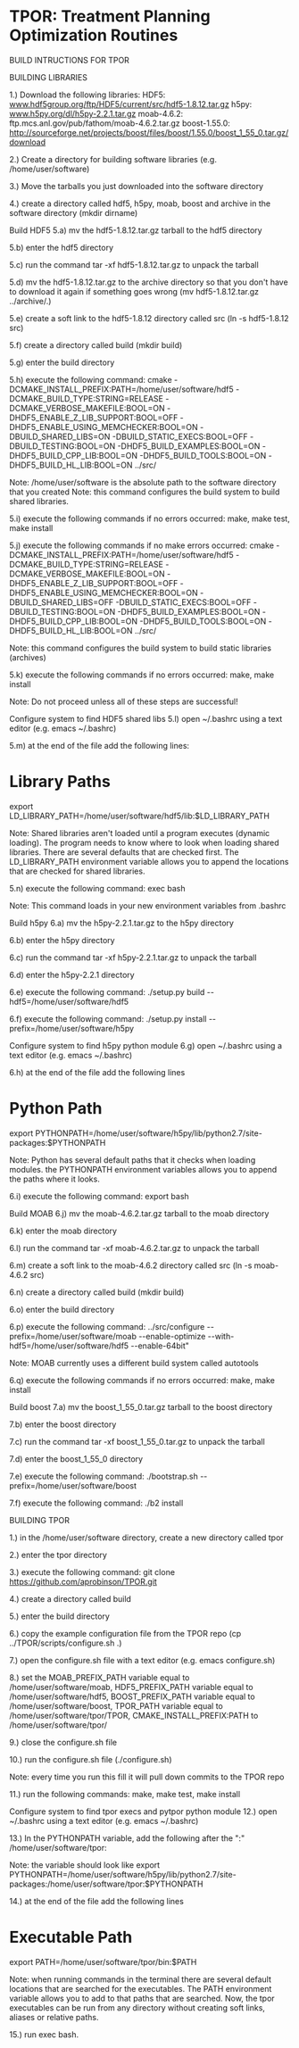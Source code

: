 TPOR: Treatment Planning Optimization Routines
====

BUILD INTRUCTIONS FOR TPOR


BUILDING LIBRARIES

1.) Download the following libraries:
  HDF5: www.hdf5group.org/ftp/HDF5/current/src/hdf5-1.8.12.tar.gz
  h5py: www.h5py.org/dl/h5py-2.2.1.tar.gz
  moab-4.6.2: ftp.mcs.anl.gov/pub/fathom/moab-4.6.2.tar.gz
  boost-1.55.0: http://sourceforge.net/projects/boost/files/boost/1.55.0/boost_1_55_0.tar.gz/download

2.) Create a directory for building software libraries (e.g. /home/user/software)

3.) Move the tarballs you just downloaded into the software directory

4.) create a directory called hdf5, h5py, moab, boost and archive in the software directory (mkdir dirname)

Build HDF5
5.a) mv the hdf5-1.8.12.tar.gz tarball to the hdf5 directory

5.b) enter the hdf5 directory

5.c) run the command tar -xf hdf5-1.8.12.tar.gz to unpack the tarball

5.d) mv the hdf5-1.8.12.tar.gz to the archive directory so that you don't have to download it again if something goes wrong (mv hdf5-1.8.12.tar.gz ../archive/.)

5.e) create a soft link to the hdf5-1.8.12 directory called src (ln -s hdf5-1.8.12 src)

5.f) create a directory called build (mkdir build)

5.g) enter the build directory

5.h) execute the following command: 
cmake -DCMAKE_INSTALL_PREFIX:PATH=/home/user/software/hdf5 -DCMAKE_BUILD_TYPE:STRING=RELEASE -DCMAKE_VERBOSE_MAKEFILE:BOOL=ON -DHDF5_ENABLE_Z_LIB_SUPPORT:BOOL=OFF -DHDF5_ENABLE_USING_MEMCHECKER:BOOL=ON -DBUILD_SHARED_LIBS=ON -DBUILD_STATIC_EXECS:BOOL=OFF -DBUILD_TESTING:BOOL=ON -DHDF5_BUILD_EXAMPLES:BOOL=ON -DHDF5_BUILD_CPP_LIB:BOOL=ON -DHDF5_BUILD_TOOLS:BOOL=ON -DHDF5_BUILD_HL_LIB:BOOL=ON ../src/

Note: /home/user/software is the absolute path to the software directory that you created
Note: this command configures the build system to build shared libraries.

5.i) execute the following commands if no errors occurred: make, make test, make install

5.j) execute the following commands if no make errors occurred:
cmake -DCMAKE_INSTALL_PREFIX:PATH=/home/user/software/hdf5 -DCMAKE_BUILD_TYPE:STRING=RELEASE -DCMAKE_VERBOSE_MAKEFILE:BOOL=ON -DHDF5_ENABLE_Z_LIB_SUPPORT:BOOL=OFF -DHDF5_ENABLE_USING_MEMCHECKER:BOOL=ON -DBUILD_SHARED_LIBS=OFF -DBUILD_STATIC_EXECS:BOOL=OFF -DBUILD_TESTING:BOOL=ON -DHDF5_BUILD_EXAMPLES:BOOL=ON -DHDF5_BUILD_CPP_LIB:BOOL=ON -DHDF5_BUILD_TOOLS:BOOL=ON -DHDF5_BUILD_HL_LIB:BOOL=ON ../src/

Note: this command configures the build system to build static libraries (archives)

5.k) execute the following commands if no errors occurred: make, make install

Note: Do not proceed unless all of these steps are successful!

Configure system to find HDF5 shared libs
5.l) open ~/.bashrc using a text editor (e.g. emacs ~/.bashrc)

5.m) at the end of the file add the following lines:
# Library Paths
export LD_LIBRARY_PATH=/home/user/software/hdf5/lib:$LD_LIBRARY_PATH

Note: Shared libraries aren't loaded until a program executes (dynamic loading). The program needs to know where to look when loading shared libraries. There are several defaults that are checked first. The LD_LIBRARY_PATH environment variable allows you to append the locations that are checked for shared libraries.

5.n) execute the following command: exec bash

Note: This command loads in your new environment variables from .bashrc

Build h5py
6.a) mv the h5py-2.2.1.tar.gz to the h5py directory

6.b) enter the h5py directory

6.c) run the command tar -xf h5py-2.2.1.tar.gz to unpack the tarball

6.d) enter the h5py-2.2.1 directory

6.e) execute the following command:
./setup.py build --hdf5=/home/user/software/hdf5

6.f) execute the following command:
./setup.py install --prefix=/home/user/software/h5py

Configure system to find h5py python module
6.g) open ~/.bashrc using a text editor (e.g. emacs ~/.bashrc)

6.h) at the end of the file add the following lines
# Python Path
export PYTHONPATH=/home/user/software/h5py/lib/python2.7/site-packages:$PYTHONPATH

Note: Python has several default paths that it checks when loading modules. the PYTHONPATH environment variables allows you to append the paths where it looks.

6.i) execute the following command: export bash

Build MOAB
6.j) mv the moab-4.6.2.tar.gz tarball to the moab directory

6.k) enter the moab directory

6.l) run the command tar -xf moab-4.6.2.tar.gz to unpack the tarball

6.m) create a soft link to the moab-4.6.2 directory called src (ln -s moab-4.6.2 src)

6.n) create a directory called build (mkdir build)

6.o) enter the build directory

6.p) execute the following command: 
../src/configure --prefix=/home/user/software/moab --enable-optimize --with-hdf5=/home/user/software/hdf5 --enable-64bit"

Note: MOAB currently uses a different build system called autotools

6.q) execute the following commands if no errors occurred: make, make install

Build boost
7.a) mv the boost_1_55_0.tar.gz tarball to the boost directory

7.b) enter the boost directory

7.c) run the command tar -xf boost_1_55_0.tar.gz to unpack the tarball

7.d) enter the boost_1_55_0 directory

7.e) execute the following command:
./bootstrap.sh --prefix=/home/user/software/boost

7.f) execute the following command:
./b2 install


BUILDING TPOR

1.) in the /home/user/software directory, create a new directory called tpor

2.) enter the tpor directory

3.) execute the following command:
git clone https://github.com/aprobinson/TPOR.git

4.) create a directory called build

5.) enter the build directory

6.) copy the example configuration file from the TPOR repo (cp ../TPOR/scripts/configure.sh .)

7.) open the configure.sh file with a text editor (e.g. emacs configure.sh)

8.) set the MOAB_PREFIX_PATH variable equal to /home/user/software/moab, 
HDF5_PREFIX_PATH variable equal to /home/user/software/hdf5, 
BOOST_PREFIX_PATH variable equal to /home/user/software/boost, 
TPOR_PATH variable equal to /home/user/software/tpor/TPOR,
CMAKE_INSTALL_PREFIX:PATH to /home/user/software/tpor/ 

9.) close the configure.sh file

10.) run the configure.sh file (./configure.sh)

Note: every time you run this fill it will pull down commits to the TPOR repo

11.) run the following commands: make, make test, make install

Configure system to find tpor execs and pytpor python module
12.) open ~/.bashrc using a text editor (e.g. emacs ~/.bashrc)

13.) In the PYTHONPATH variable, add the following after the ":"
/home/user/software/tpor:

Note: the variable should look like
export PYTHONPATH=/home/user/software/h5py/lib/python2.7/site-packages:/home/user/software/tpor:$PYTHONPATH

14.) at the end of the file add the following lines
# Executable Path
export PATH=/home/user/software/tpor/bin:$PATH

Note: when running commands in the terminal there are several default locations that are searched for the executables. The PATH environment variable allows you to add to that paths that are searched. Now, the tpor executables can be run from any directory without creating soft links, aliases or relative paths.

15.) run exec bash.
